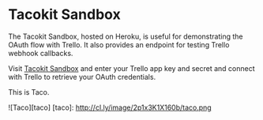 # Tacokit Sandbox

The Tacokit Sandbox, hosted on Heroku, is useful for demonstrating the
OAuth flow with Trello. It also provides an endpoint for testing Trello
webhook callbacks.

Visit [Tacokit Sandbox](https://tacokit.herokuapp.com) and enter your Trello
app key and secret and connect with Trello to retrieve your OAuth credentials.

This is Taco.

![Taco][taco]
[taco]: http://cl.ly/image/2p1x3K1X160b/taco.png
